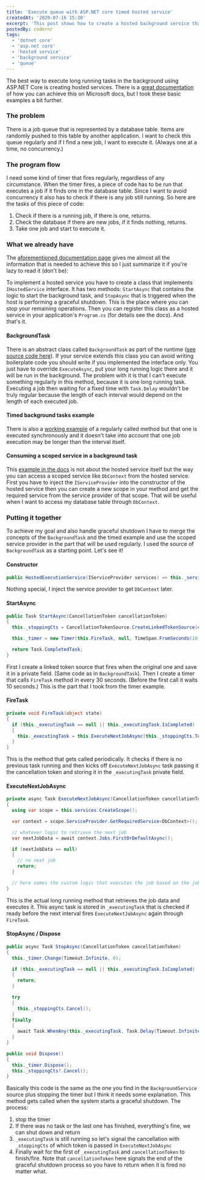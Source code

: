 ```yaml
---
title: 'Execute queue with ASP.NET core timed hosted service'
createdAt: '2020-07-16 15:30'
excerpt: 'This post shows how to create a hosted background service that polls a database for queued jobs on a regular basis and executes them, one at a time.'
postedBy: codernr
tags:
  - 'dotnet core'
  - 'asp.net core'
  - 'hosted service'
  - 'background service'
  - 'queue'
---
```


The best way to execute long running tasks in the background using ASP.NET Core is creating hosted services. There is a [great documentation](https://docs.microsoft.com/en-us/aspnet/core/fundamentals/host/hosted-services?view=aspnetcore-3.1&tabs=visual-studio) of how you can achieve this on Microsoft docs, but I took these basic examples a bit further.

### The problem

There is a job queue that is represented by a database table. Items are randomly pushed to this table by another application. I want to check this queue regularly and if I find a new job, I want to execute it. (Always one at a time, no concurrency.)

### The program flow

I need some kind of timer that fires regularly, regardless of any circumstance. When the timer fires, a piece of code has to be run that executes a job if it finds one in the database table. Since I want to avoid concurrency it also has to check if there is any job still running. So here are the tasks of this piece of code:

1. Check if there is a running job, if there is one, returns.
2. Check the database if there are new jobs, if it finds nothing, returns.
3. Take one job and start to execute it.

### What we already have

The [aforementioned documentation page](https://docs.microsoft.com/en-us/aspnet/core/fundamentals/host/hosted-services?view=aspnetcore-3.1&tabs=visual-studio) gives me almost all the information that is needed to achieve this so I just summarize it if you're lazy to read it (don't be):

To implement a hosted service you have to create a class that implements `IHostedService` interface. It has two methods: `StartAsync` that contains the logic to start the background task, and `StopAsync` that is triggered when the host is performing a graceful shutdown. This is the place where you can stop your remaining operations. Then you can register this class as a hosted service in your application's `Program.cs` (for details see the docs). And that's it.

#### BackgroundTask

There is an abstract class called `BackgroundTask` as part of the runtime ([see source code here](https://github.com/dotnet/runtime/blob/master/src/libraries/Microsoft.Extensions.Hosting.Abstractions/src/BackgroundService.cs)). If your service extends this class you can avoid writing boilerplate code you should write if you implemented the interface only. You just have to override `ExecuteAsync`, put your long running logic there and it will be run in the background. The problem with it is that I can't execute something regularly in this method, because it is one long running task. Executing a job then waiting for a fixed time with `Task.Delay` wouldn't be truly regular because the length of each interval would depend on the length of each executed job.

#### Timed background tasks example

There is also a [working example](https://docs.microsoft.com/en-us/aspnet/core/fundamentals/host/hosted-services?view=aspnetcore-3.1&tabs=visual-studio#timed-background-tasks) of a regularly called method but that one is executed synchronously and it doesn't take into account that one job execution may be longer than the interval itself.

#### Consuming a scoped service in a background task

This [example in the docs](https://docs.microsoft.com/en-us/aspnet/core/fundamentals/host/hosted-services?view=aspnetcore-3.1&tabs=visual-studio#consuming-a-scoped-service-in-a-background-task) is not about the hosted service itself but the way you can access a scoped service like `DbContext` from the hosted service. First you have to inject the `IServiceProvider` into the constructor of the hosted service then you can create a new scope in your method and get the required service from the service provider of that scope. That will be useful when I want to access my database table through `DbContext`.

### Putting it together

To achieve my goal and also handle graceful shutdown I have to merge the concepts of the `BackgroundTask` and the timed example and use the scoped service provider in the part that will be used regularly. I used the source of `BackgroundTask` as a starting point. Let's see it!

#### Constructor

```cs
public HostedExecutionService(IServiceProvider services) => this._services = services;
```

Nothing special, I inject the service provider to get `DbContext` later.

#### StartAsync

```cs
public Task StartAsync(CancellationToken cancellationToken)
{
  this._stoppingCts = CancellationTokenSource.CreateLinkedTokenSource(cancellationToken);

  this._timer = new Timer(this.FireTask, null, TimeSpan.FromSeconds(10), TimeSpan.FromSeconds(30));

  return Task.CompletedTask;
}
```

First I create a linked token source that fires when the original one and save it in a private field. (Same code as in `BackgroundTask`). Then I create a timer that calls `FireTask` method in every 30 seconds. (Before the first call it waits 10 seconds.) This is the part that I took from the timer example.

#### FireTask

```cs
private void FireTask(object state)
{
  if (this._executingTask == null || this._executingTask.IsCompleted)
  {
    this._executingTask = this.ExecuteNextJobAsync(this._stoppingCts.Token);
  }
}
```

This is the method that gets called periodically. It checks if there is no previous task running and then kicks off `ExecuteNextJobAsync` task passing it the cancellation token and storing it in the `_executingTask` private field.

#### ExecuteNextJobAsync

```cs
private async Task ExecuteNextJobAsync(CancellationToken cancellationToken)
{
  using var scope = this.services.CreateScope();

  var context = scope.ServiceProvider.GetRequiredService<DbContext>();

  // whatever logic to retrieve the next job
  var nextJobData = await context.Jobs.FirstOrDefaultAsync();

  if (nextJobData == null)
  {
    // no next job
    return;
  }

  // here comes the custom logic that executes the job based on the job data
}
```

This is the actual long running method that retrieves the job data and executes it. This async task is stored in `_executingTask` that is checked if ready before the next interval fires `ExecuteNextJobAsync` again through `FireTask`.

#### StopAsync / Dispose

```cs
public async Task StopAsync(CancellationToken cancellationToken)
{
  this._timer.Change(Timeout.Infinite, 0);

  if (this._executingTask == null || this._executingTask.IsCompleted)
  {
    return;
  }

  try
  {
    this._stoppingCts.Cancel();
  }
  finally
  {
    await Task.WhenAny(this._executingTask, Task.Delay(Timeout.Infinite, cancellationToken))
  }
}

public void Dispose()
{
  this._timer.Dispose();
  this._stoppingCts?.Cancel();
}
```

Basically this code is the same as the one you find in the `BackgroundService` source plus stopping the timer but I think it needs some explanation. This method gets called when the system starts a graceful shutdown. The process:

1. stop the timer
2. If there was no task or the last one has finished, everything's fine, we can shut down and return
3. `_executingTask` is still running so let's signal the cancellation with `_stoppingCts` of which token is passed in `ExecuteNextJobAsync`
4. Finally wait for the first of `_executingTask` and `cancellationToken` to finish/fire. Note that `cancellationToken` here signals the end of the graceful shutdown process so you have to return when it is fired no matter what.